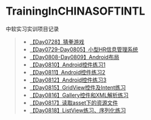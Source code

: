 # TrainingInCHINASOFTINTL
中软实习实训项目记录  

>* [【Day0728】猜拳游戏](https://github.com/XINCGer/TrainingInCHINASOFTINTL/tree/master/GuessGame)  
>* [【Day0729-Day0805】小型HR信息管理系统](https://github.com/XINCGer/TrainingInCHINASOFTINTL/tree/master/HRManageSystem)
>* [【Day0808-Day0809】Android布局](https://github.com/XINCGer/TrainingInCHINASOFTINTL/tree/master/LayoutTest)  
>* [【Day0810】Android控件练习1](https://github.com/XINCGer/TrainingInCHINASOFTINTL/tree/master/Demo08_10)  
>* [【Day0811】Android控件练习2](https://github.com/XINCGer/TrainingInCHINASOFTINTL/tree/master/Demo_08_11)  
>* [【Day0812】Android控件练习3](https://github.com/XINCGer/TrainingInCHINASOFTINTL/tree/master/Demo_08_12)
>* [【Day0815】GridView控件及Intent练习](https://github.com/XINCGer/TrainingInCHINASOFTINTL/tree/master/Demo_08_15)  
>* [【Day0816】Gallery控件和XML解析练习](https://github.com/XINCGer/TrainingInCHINASOFTINTL/tree/master/Demo_08_16)  
>* [【Day0817】读取asset下的资源文件](https://github.com/XINCGer/TrainingInCHINASOFTINTL/tree/master/Demo_08_17)  
>* [【Day0818】ListView练习、序列化练习](https://github.com/XINCGer/TrainingInCHINASOFTINTL/tree/master/Demo_08_18)
